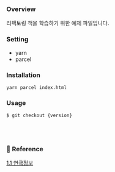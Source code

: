 ### Overview
리팩토링 책을 학습하기 위한 예제 파일입니다.

### Setting
* yarn 
* parcel 

### Installation
```
yarn parcel index.html
```

### Usage
```
$ git checkout {version}
```

<br/><br/>

### 🔗 Reference
[1.1 연극정보](https://feel5ny.github.io/2020/04/04/Refactoring_002/#test)
